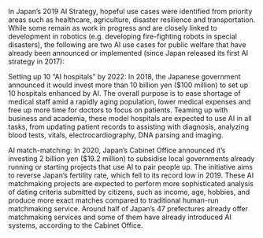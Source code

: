 In Japan’s 2019 AI Strategy, hopeful use cases were identified from priority areas such as healthcare, agriculture, disaster resilience and transportation. While some remain as work in progress and are closely linked to development in robotics (e.g. developing fire-fighting robots in special disasters), the following are two AI use cases for public welfare that have already been announced or implemented (since Japan released its first AI strategy in 2017):

Setting up 10 “AI hospitals” by 2022: In 2018, the Japanese government announced it would invest more than 10 billion yen ($100 million) to set up 10 hospitals enhanced by AI. The overall purpose is to ease shortage of medical staff amid a rapidly aging population, lower medical expenses and free up more time for doctors to focus on patients. Teaming up with business and academia, these model hospitals are expected to use AI in all tasks, from updating patient records to assisting with diagnosis, analyzing blood tests, vitals, electrocardiography, DNA parsing and imaging.


AI match-matching: In 2020, Japan’s Cabinet Office announced it’s investing 2 billion yen ($19.2 million) to subsidise local governments already running or starting projects that use AI to pair people up. The initiative aims to reverse Japan’s fertility rate, which fell to its record low in 2019. These AI matchmaking projects are expected to perform more sophisticated analysis of dating criteria submitted by citizens, such as income, age, hobbies, and produce more exact matches compared to traditional human-run matchmaking service. Around half of Japan’s 47 prefectures already offer matchmaking services and some of them have already introduced AI systems, according to the Cabinet Office.
